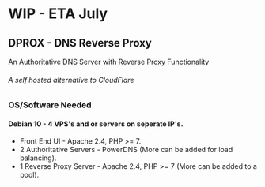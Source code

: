 # WIP - ETA July

## DPROX - DNS Reverse Proxy
An Authoritative DNS Server with Reverse Proxy Functionality
###### A self hosted alternative to CloudFlare

### OS/Software Needed
#### Debian 10 - 4 VPS's and or servers on seperate IP's. 
- Front End UI - Apache 2.4, PHP >= 7.
- 2 Authoritative Servers - PowerDNS (More can be added for load balancing).
- 1 Reverse Proxy Server - Apache 2.4, PHP >= 7 (More can be added to a pool).
